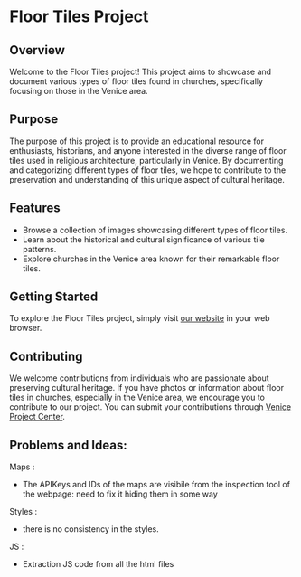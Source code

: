 # Floor Tiles Project

## Overview

Welcome to the Floor Tiles project! This project aims to showcase and document various types of floor tiles found in churches, specifically focusing on those in the Venice area. 

## Purpose

The purpose of this project is to provide an educational resource for enthusiasts, historians, and anyone interested in the diverse range of floor tiles used in religious architecture, particularly in Venice. By documenting and categorizing different types of floor tiles, we hope to contribute to the preservation and understanding of this unique aspect of cultural heritage.

## Features

- Browse a collection of images showcasing different types of floor tiles.
- Learn about the historical and cultural significance of various tile patterns.
- Explore churches in the Venice area known for their remarkable floor tiles.

## Getting Started

To explore the Floor Tiles project, simply visit [our website](http://church-floors.veniceprojectcenter.org) in your web browser.

## Contributing

We welcome contributions from individuals who are passionate about preserving cultural heritage. If you have photos or information about floor tiles in churches, especially in the Venice area, we encourage you to contribute to our project. You can submit your contributions through [Venice Project Center](Veniceprojectcenter.org).

## Problems and Ideas:

Maps :
- The APIKeys and IDs of the maps are visibile from the inspection tool of the webpage: need to fix it hiding them in some way

Styles :
- there is no consistency in the styles. 

JS : 
- Extraction JS code from all the html files 

